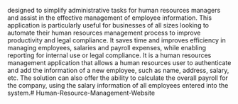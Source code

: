 designed to simplify administrative tasks for human resources managers and assist in the effective management of employee information.
This application is particularly useful for businesses of all sizes looking to automate their human resources management process to improve productivity and legal compliance.
It saves time and improves efficiency in managing employees, salaries and payroll expenses, while enabling reporting for internal use or legal compliance.
It is a human resources management application that allows a human resources user to authenticate and add the information of a new employee, such as name, address, salary, etc.
The solution can also offer the ability to calculate the overall payroll for the company, using the salary information of all employees entered into the system.# Human-Resource-Management-Website
